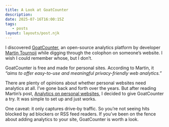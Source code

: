```yaml
---
title: A Look at GoatCounter
description:
date: 2025-07-16T16:00:15Z
tags:
   - posts
layout: layouts/post.njk
---
```


I discovered [GoatCounter](https://www.goatcounter.com/), an open-source analytics platform by developer [Martin Tournoij](https://github.com/arp242) while digging through the colophon on someone’s website. I wish I could remember whose, but I don’t.

GoatCounter is free and made for personal sites. According to Martin, it _“aims to offer easy-to-use and meaningful privacy-friendly web analytics.”_

There are plenty of opinions about whether personal websites need analytics at all. I’ve gone back and forth over the years. But after reading Martin’s post, [Analytics on personal websites](https://www.arp242.net/personal-analytics.html), I decided to give GoatCounter a try. It was simple to set up and just works.

One caveat: it only captures drive-by traffic. So you’re not seeing hits blocked by ad blockers or RSS feed readers. If you’ve been on the fence about adding analytics to your site, GoatCounter is worth a look.
